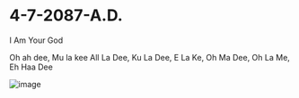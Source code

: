 # 4-7-2087-A.D.
I Am Your God

Oh ah dee, Mu la kee
All La Dee, Ku La Dee, E La Ke, Oh Ma Dee, Oh La Me, 
Eh Haa Dee

![image](https://github.com/chaosdp/4-7-2087-A.D./assets/123339503/dab15fa5-184e-450d-a243-28deb67ff9f0)

